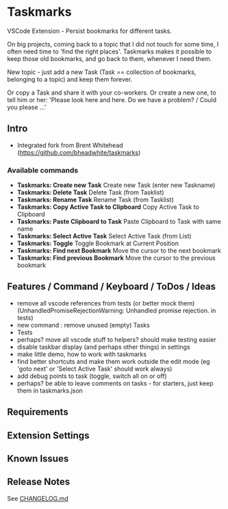 # Taskmarks

VSCode Extension - Persist bookmarks for different tasks.

On big projects, coming back to a topic that I did not touch for some time, I often need time to 'find the right places'. Taskmarks makes it possible to keep those old bookmarks, and go back to them, whenever I need them.

New topic - just add a new Task (Task == collection of bookmarks, belonging to a topic) and keep them forever.

Or copy a Task and share it with your co-workers. Or create a new one, to tell him or her: 'Please look here and here. Do we have a problem? / Could you please ...'

## Intro

- Integrated fork from Brent Whitehead (https://github.com/bheadwhite/taskmarks)

### Available commands

- **Taskmarks: Create new Task** Create new Task (enter new Taskname)
- **Taskmarks: Delete Task** Delete Task (from Tasklist)
- **Taskmarks: Rename Task** Rename Task (from Tasklist)
- **Taskmarks: Copy Active Task to Clipboard** Copy Active Task to Clipboard
- **Taskmarks: Paste Clipboard to Task** Paste Clipboard to Task with same name
- **Taskmarks: Select Active Task** Select Active Task (from List)
- **Taskmarks: Toggle** Toggle Bookmark at Current Position
- **Taskmarks: Find next Bookmark** Move the cursor to the next bookmark
- **Taskmarks: Find previous Bookmark** Move the cursor to the previous bookmark

## Features / Command / Keyboard / ToDos / Ideas

- remove all vscode references from tests (or better mock them) (UnhandledPromiseRejectionWarning: Unhandled promise rejection. in tests)
- new command : remove unused (empty) Tasks
- Tests
- perhaps? move all vscode stuff to helpers? should make testing easier
- disable taskbar display (and perhaps other things) in settings
- make little demo, how to work with taskmarks
- find better shortcuts and make them work outside the edit mode (eg 'goto next' or 'Select Active Task' should work always)
- add debug points to task (toggle, switch all on or off)
- perhaps? be able to leave comments on tasks - for starters, just keep them in taskmarks.json

## Requirements

## Extension Settings

## Known Issues

## Release Notes

See [CHANGELOG.md](https://github.com/norbertK/taskmarks/blob/master/CHANGELOG.md)
